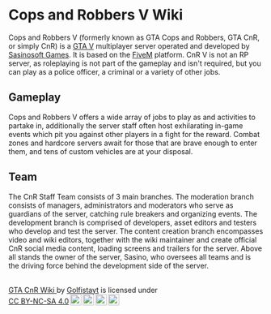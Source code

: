 # Cops and Robbers V Wiki

Cops and Robbers V (formerly known as GTA Cops and Robbers, GTA CnR, or simply CnR) is a [GTA V](https://www.rockstargames.com/gta-v) multiplayer server operated and developed by [Sasinosoft Games](https://sasinosoft.com/). It is based on the [FiveM](https://fivem.net/) platform. CnR V is not an RP server, as roleplaying is not part of the gameplay and isn't required, but you can play as a police officer, a criminal or a variety of other jobs.

## Gameplay
Cops and Robbers V offers a wide array of jobs to play as and activities to partake in, additionally the server staff often host exhilarating in-game events which pit you against other players in a fight for the reward. Combat zones and hardcore servers await for those that are brave enough to enter them, and tens of custom vehicles are at your disposal.

## Team
The CnR Staff Team consists of 3 main branches. The moderation branch consists of managers, administrators and moderators who serve as guardians of the server, catching rule breakers and organizing events. The development branch is comprised of developers, asset editors and testers who develop and test the server. The content creation branch encompasses video and wiki editors, together with the wiki maintainer and create official CnR social media content, loading screens and trailers for the server. Above all stands the owner of the server, Sasino, who oversees all teams and is the driving force behind the development side of the server. 
<br>
<br>


<p xmlns:cc="http://creativecommons.org/ns#" xmlns:dct="http://purl.org/dc/terms/"><a property="dct:title" rel="cc:attributionURL" href="https://github.com/Sasino97/gta-cnr-wiki">GTA CnR Wiki </a> by <a rel="cc:attributionURL dct:creator" property="cc:attributionName" href="https://www.youtube.com/@Golfistayt">Golfistayt</a> is licensed under <a href="http://creativecommons.org/licenses/by-nc-sa/4.0/?ref=chooser-v1" target="_blank" rel="license noopener noreferrer" style="display:inline-block;">CC BY-NC-SA 4.0<img style="height:22px!important;margin-left:3px;vertical-align:text-bottom;" src="https://mirrors.creativecommons.org/presskit/icons/cc.svg?ref=chooser-v1"><img style="height:22px!important;margin-left:3px;vertical-align:text-bottom;" src="https://mirrors.creativecommons.org/presskit/icons/by.svg?ref=chooser-v1"><img style="height:22px!important;margin-left:3px;vertical-align:text-bottom;" src="https://mirrors.creativecommons.org/presskit/icons/nc.svg?ref=chooser-v1"><img style="height:22px!important;margin-left:3px;vertical-align:text-bottom;" src="https://mirrors.creativecommons.org/presskit/icons/sa.svg?ref=chooser-v1"></a></p>